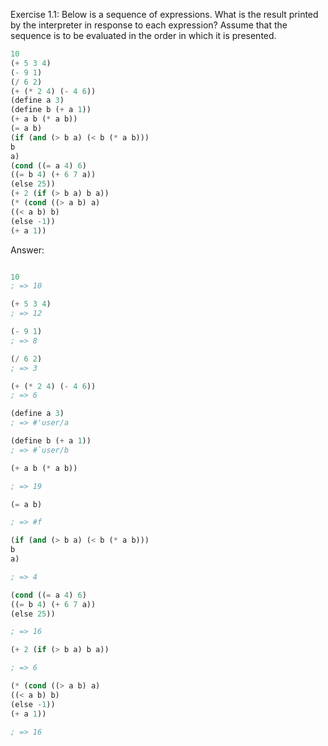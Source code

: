 Exercise 1.1: Below is a sequence of expressions. What is
the result printed by the interpreter in response to each expression? Assume that the sequence is to be evaluated in
the order in which it is presented.

```lisp
10
(+ 5 3 4)
(- 9 1)
(/ 6 2)
(+ (* 2 4) (- 4 6))
(define a 3)
(define b (+ a 1))
(+ a b (* a b))
(= a b)
(if (and (> b a) (< b (* a b)))
b
a)
(cond ((= a 4) 6)
((= b 4) (+ 6 7 a))
(else 25))
(+ 2 (if (> b a) b a))
(* (cond ((> a b) a)
((< a b) b)
(else -1))
(+ a 1))

```

Answer: 

```lisp

10
; => 10

(+ 5 3 4)
; => 12

(- 9 1)
; => 8

(/ 6 2)
; => 3

(+ (* 2 4) (- 4 6))
; => 6

(define a 3)
; => #'user/a

(define b (+ a 1))
; => #`user/b

(+ a b (* a b))

; => 19

(= a b)

; => #f

(if (and (> b a) (< b (* a b)))
b
a)

; => 4

(cond ((= a 4) 6)
((= b 4) (+ 6 7 a))
(else 25))

; => 16

(+ 2 (if (> b a) b a))

; => 6

(* (cond ((> a b) a)
((< a b) b)
(else -1))
(+ a 1))

; => 16

```